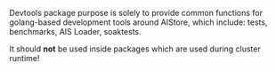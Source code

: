 Devtools package purpose is solely to provide common functions for golang-based development tools around AIStore, which
include: tests, benchmarks, AIS Loader, soaktests.

It should **not** be used inside packages which are used during cluster runtime!